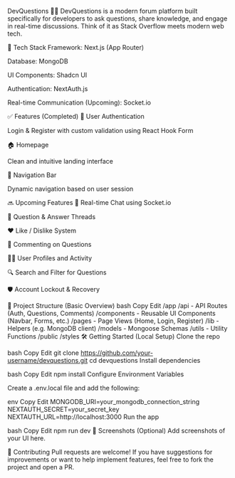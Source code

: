 DevQuestions 🧠💬
DevQuestions is a modern forum platform built specifically for developers to ask questions, share knowledge, and engage in real-time discussions. Think of it as Stack Overflow meets modern web tech.

🚀 Tech Stack
Framework: Next.js (App Router)

Database: MongoDB

UI Components: Shadcn UI

Authentication: NextAuth.js

Real-time Communication (Upcoming): Socket.io

✅ Features (Completed)
🔐 User Authentication

Login & Register with custom validation using React Hook Form

🏠 Homepage

Clean and intuitive landing interface

🧭 Navigation Bar

Dynamic navigation based on user session

🔜 Upcoming Features
💬 Real-time Chat using Socket.io

🧵 Question & Answer Threads

❤️ Like / Dislike System

💭 Commenting on Questions

🧑‍💻 User Profiles and Activity

🔍 Search and Filter for Questions

🛡️ Account Lockout & Recovery

📁 Project Structure (Basic Overview)
bash
Copy
Edit
/app
  /api         - API Routes (Auth, Questions, Comments)
  /components  - Reusable UI Components (Navbar, Forms, etc.)
  /pages       - Page Views (Home, Login, Register)
  /lib         - Helpers (e.g. MongoDB client)
  /models      - Mongoose Schemas
  /utils       - Utility Functions
/public
/styles
🛠️ Getting Started (Local Setup)
Clone the repo

bash
Copy
Edit
git clone https://github.com/your-username/devquestions.git
cd devquestions
Install dependencies

bash
Copy
Edit
npm install
Configure Environment Variables

Create a .env.local file and add the following:

env
Copy
Edit
MONGODB_URI=your_mongodb_connection_string
NEXTAUTH_SECRET=your_secret_key
NEXTAUTH_URL=http://localhost:3000
Run the app

bash
Copy
Edit
npm run dev
📸 Screenshots (Optional)
Add screenshots of your UI here.

🤝 Contributing
Pull requests are welcome! If you have suggestions for improvements or want to help implement features, feel free to fork the project and open a PR.